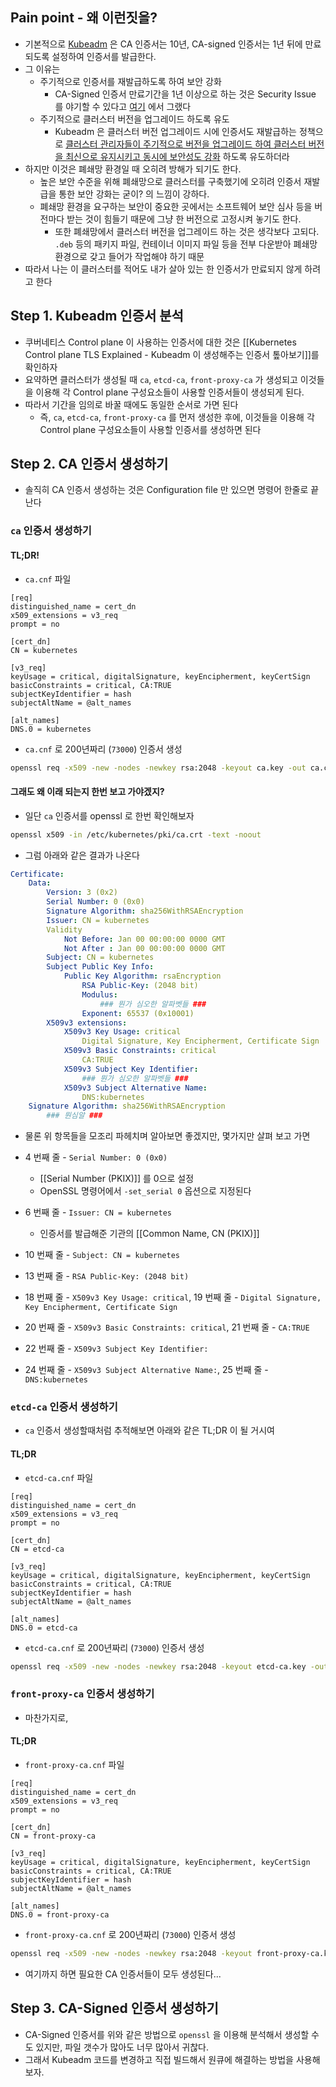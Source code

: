 ## Pain point - 왜 이런짓을?

- 기본적으로 [Kubeadm](https://kubernetes.io/docs/reference/setup-tools/kubeadm) 은 CA 인증서는 10년, CA-signed 인증서는 1년 뒤에 만료되도록 설정하여 인증서를 발급한다.
- 그 이유는
	- 주기적으로 인증서를 재발급하도록 하여 보안 강화
		- CA-Signed 인증서 만료기간을 1년 이상으로 하는 것은 Security Issue 를 야기할 수 있다고 [여기](https://github.com/kubernetes/kubeadm/issues/1505#issuecomment-482798539) 에서 그랬다
	- 주기적으로 클러스터 버전을 업그레이드 하도록 유도
		- Kubeadm 은 클러스터 버전 업그레이드 시에 인증서도 재발급하는 정책으로 [클러스터 관리자들이 주기적으로 버전을 업그레이드 하여 클러스터 버전을 최신으로 유지시키고 동시에 보안성도 강화](https://kubernetes.io/docs/tasks/administer-cluster/kubeadm/kubeadm-certs/#automatic-certificate-renewal) 하도록 유도하더라
- 하지만 이것은 폐쇄망 환경일 때 오히려 방해가 되기도 한다.
	- 높은 보안 수준을 위해 폐쇄망으로 클러스터를 구축했기에 오히려 인증서 재발급을 통한 보안 강화는 굳이? 의 느낌이 강하다.
	- 폐쇄망 환경을 요구하는 보안이 중요한 곳에서는 소프트웨어 보안 심사 등을 버전마다 받는 것이 힘들기 때문에 그냥 한 버전으로 고정시켜 놓기도 한다.
		- 또한 폐쇄망에서 클러스터 버전을 업그레이드 하는 것은 생각보다 고되다. `.deb` 등의 패키지 파일, 컨테이너 이미지 파일 등을 전부 다운받아 폐쇄망 환경으로 갖고 들어가 작업해야 하기 때문
- 따라서 나는 이 클러스터를 적어도 내가 살아 있는 한 인증서가 만료되지 않게 하려고 한다

## Step 1. Kubeadm 인증서 분석

- 쿠버네티스 Control plane 이 사용하는 인증서에 대한 것은 [[Kubernetes Control plane TLS Explained - Kubeadm 이 생성해주는 인증서 톺아보기]]를 확인하자
- 요약하면 클러스터가 생성될 때 `ca`, `etcd-ca`, `front-proxy-ca` 가 생성되고 이것들을 이용해 각 Control plane 구성요소들이 사용할 인증서들이 생성되게 된다.
- 따라서 기간을 임의로 바꿀 때에도 동일한 순서로 가면 된다
	- 즉, `ca`, `etcd-ca`, `front-proxy-ca` 를 먼저 생성한 후에, 이것들을 이용해 각 Control plane 구성요소들이 사용할 인증서를 생성하면 된다

## Step 2. CA 인증서 생성하기

- 솔직히 CA 인증서 생성하는 것은 Configuration file 만 있으면 명령어 한줄로 끝난다

### `ca` 인증서 생성하기

#### TL;DR!

- `ca.cnf` 파일

```
[req]
distinguished_name = cert_dn
x509_extensions = v3_req
prompt = no

[cert_dn]
CN = kubernetes

[v3_req]
keyUsage = critical, digitalSignature, keyEncipherment, keyCertSign
basicConstraints = critical, CA:TRUE
subjectKeyIdentifier = hash
subjectAltName = @alt_names

[alt_names]
DNS.0 = kubernetes
```

- `ca.cnf` 로 200년짜리 (`73000`) 인증서 생성

```bash
openssl req -x509 -new -nodes -newkey rsa:2048 -keyout ca.key -out ca.crt -config ca.cnf -days 73000 -set_serial 0
```

#### 그래도 왜 이래 되는지 한번 보고 가야겠지?

- 일단 `ca` 인증서를 openssl 로 한번 확인해보자

```bash
openssl x509 -in /etc/kubernetes/pki/ca.crt -text -noout
```

- 그럼 아래와 같은 결과가 나온다

```YAML
Certificate:
    Data:
        Version: 3 (0x2)
        Serial Number: 0 (0x0)
        Signature Algorithm: sha256WithRSAEncryption
        Issuer: CN = kubernetes
        Validity
            Not Before: Jan 00 00:00:00 0000 GMT
            Not After : Jan 00 00:00:00 0000 GMT
        Subject: CN = kubernetes
        Subject Public Key Info:
            Public Key Algorithm: rsaEncryption
                RSA Public-Key: (2048 bit)
                Modulus:
                    ### 뭔가 심오한 알파벳들 ###
                Exponent: 65537 (0x10001)
        X509v3 extensions:
            X509v3 Key Usage: critical
                Digital Signature, Key Encipherment, Certificate Sign
            X509v3 Basic Constraints: critical
                CA:TRUE
            X509v3 Subject Key Identifier:
                ### 뭔가 심오한 알파벳들 ###
            X509v3 Subject Alternative Name:
                DNS:kubernetes
    Signature Algorithm: sha256WithRSAEncryption
        ### 뭔심알 ###
```

- 물론 위 항목들을 모조리 파헤치며 알아보면 좋겠지만, 몇가지만 살펴 보고 가면

- 4 번째 줄 - `Serial Number: 0 (0x0)`
	- [[Serial Number (PKIX)]] 를 0으로 설정
	- OpenSSL 명령어에서 `-set_serial 0` 옵션으로 지정된다
- 6 번째 줄 - `Issuer: CN = kubernetes`
	- 인증서를 발급해준 기관의 [[Common Name, CN (PKIX)]]
- 10 번째 줄 - `Subject: CN = kubernetes`
- 13 번째 줄 - `RSA Public-Key: (2048 bit)`
- 18 번째 줄 - `X509v3 Key Usage: critical`, 19 번째 줄 - `Digital Signature, Key Encipherment, Certificate Sign`
- 20 번째 줄 - `X509v3 Basic Constraints: critical`, 21 번째 줄 - `CA:TRUE`
- 22 번째 줄 - `X509v3 Subject Key Identifier:`
- 24 번째 줄 - `X509v3 Subject Alternative Name:`, 25 번째 줄 - `DNS:kubernetes`
### `etcd-ca` 인증서 생성하기

- `ca` 인증서 생성할때처럼 추적해보면 아래와 같은 TL;DR 이 될 거시여

#### TL;DR

- `etcd-ca.cnf` 파일

```
[req]
distinguished_name = cert_dn
x509_extensions = v3_req
prompt = no

[cert_dn]
CN = etcd-ca

[v3_req]
keyUsage = critical, digitalSignature, keyEncipherment, keyCertSign
basicConstraints = critical, CA:TRUE
subjectKeyIdentifier = hash
subjectAltName = @alt_names

[alt_names]
DNS.0 = etcd-ca
```

- `etcd-ca.cnf` 로 200년짜리 (`73000`) 인증서 생성

```bash
openssl req -x509 -new -nodes -newkey rsa:2048 -keyout etcd-ca.key -out etcd-ca.crt -config etcd-ca.cnf -days 73000 -set_serial 0
```

### `front-proxy-ca` 인증서 생성하기

- 마찬가지로,

#### TL;DR

- `front-proxy-ca.cnf` 파일

```
[req]
distinguished_name = cert_dn
x509_extensions = v3_req
prompt = no

[cert_dn]
CN = front-proxy-ca

[v3_req]
keyUsage = critical, digitalSignature, keyEncipherment, keyCertSign
basicConstraints = critical, CA:TRUE
subjectKeyIdentifier = hash
subjectAltName = @alt_names

[alt_names]
DNS.0 = front-proxy-ca
```

- `front-proxy-ca.cnf` 로 200년짜리 (`73000`) 인증서 생성

```bash
openssl req -x509 -new -nodes -newkey rsa:2048 -keyout front-proxy-ca.key -out front-proxy-ca.crt -config front-proxy-ca.cnf -days 73000 -set_serial 0
```

- 여기까지 하면 필요한 CA 인증서들이 모두 생성된다...

## Step 3. CA-Signed 인증서 생성하기

- CA-Signed 인증서를 위와 같은 방법으로 `openssl` 을 이용해 분석해서 생성할 수도 있지만, 파일 갯수가 많아도 너무 많아서 귀찮다.
- 그래서 Kubeadm 코드를 변경하고 직접 빌드해서 원큐에 해결하는 방법을 사용해 보자.